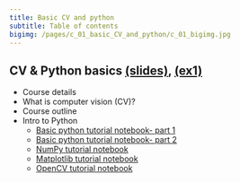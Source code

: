 ```yaml
---
title: Basic CV and python
subtitle: Table of contents
bigimg: /pages/c_01_basic_CV_and_python/c_01_bigimg.jpg
---
```


## **CV & Python basics** [(slides)](/pages/c_01_basic_CV_and_python/slides/), [(ex1)](/pages/c_01_basic_CV_and_python/ex1/)
   - Course details
   - What is computer vision (CV)?
   - Course outline
   - Intro to Python
     - [Basic python tutorial notebook- part 1](/pages/c_01_basic_CV_and_python/1_basic_python_tutorial_nb/)
     - [Basic python tutorial notebook- part 2](/pages/c_01_basic_CV_and_python/2_basic_python_tutorial_cont_nb/)
     - [NumPy tutorial notebook](/pages/c_01_basic_CV_and_python/3_NumPy_tutorial_nb/)
     - [Matplotlib tutorial notebook](/pages/c_01_basic_CV_and_python/4_Matplotlib_tutorial_nb/)
     - [OpenCV tutorial notebook](/pages/c_01_basic_CV_and_python/5_OpenCV_tutorial_nb/)
